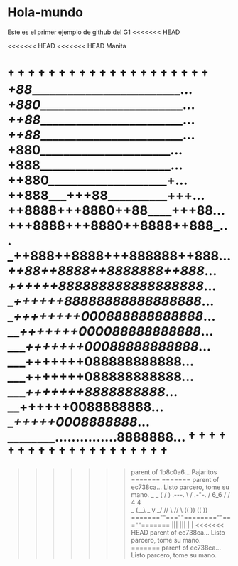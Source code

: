 # Hola-mundo
Este es el primer ejemplo de github del G1
<<<<<<< HEAD

<<<<<<< HEAD
<<<<<<< HEAD
Manita

† † † † † † † † † † † † † † † † † † † †
_+88__________________________...
_+880_________________________...
_++88_________________________...
_++88_________________________...
__+880________________________...
__+888________________________...
__++880______________________+...
__++888_____+++88__________+++...
__++8888__+++8880++88____+++88...
__+++8888+++8880++8888__++888_...
___++888++8888+++888888++888__...
___++88++8888++8888888++888___...
___++++++888888888888888888___...
____++++++88888888888888888___...
____++++++++000888888888888___...
_____+++++++000088888888888___...
______+++++++00088888888888___...
_______+++++++088888888888____...
_______+++++++088888888888____...
________+++++++8888888888_____...
________++++++0088888888______...
________+++++0008888888_______...
________...............8888888...
† † † † † † † † † † † † † † † † † † † †
=======
>>>>>>> parent of 1b8c0a6... Pajaritos
=======
=======
>>>>>>> parent of ec738ca... Listo parcero, tome su mano.
                  _  _
                 ( \/ )
          .---.   \  /   .-"-. 
         /   6_6   \/   / 4 4 \
         \_  (__\       \_ v _/
         //   \\        //   \\
        ((     ))      ((     ))
  =======""===""========""===""=======
           |||            |||
            |              |
<<<<<<< HEAD
>>>>>>> parent of ec738ca... Listo parcero, tome su mano.
=======
>>>>>>> parent of ec738ca... Listo parcero, tome su mano.
